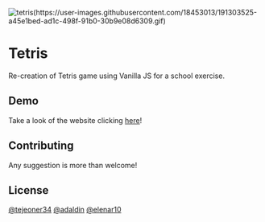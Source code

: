 
![tetris(https://user-images.githubusercontent.com/18453013/191303525-a45e1bed-ad1c-498f-91b0-30b9e08d6309.gif)](https://tetrispractice.netlify.app)

# Tetris

Re-creation of Tetris game using Vanilla JS for a school exercise.

## Demo
Take a look of the website clicking [here](https://tetrispractice.netlify.app)!


## Contributing
Any suggestion is more than welcome!

## License
[@tejeoner34](https://github.com/tejeoner34)
[@adaldin](https://github.com/adaldin)
[@elenar10](https://github.com/elenar10)

